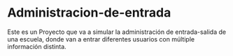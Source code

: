 # Administracion-de-entrada

Este es un Proyecto que va a simular la administración de entrada-salida de una escuela, donde van a entrar diferentes usuarios con múltiple información distinta.
